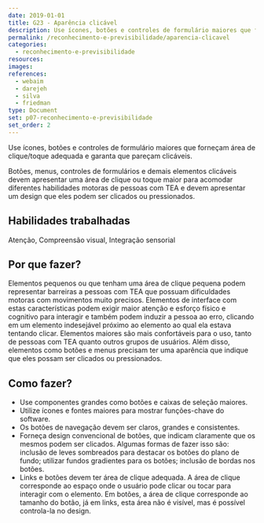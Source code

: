 ```yaml
---
date: 2019-01-01
title: G23 - Aparência clicável
description: Use ícones, botões e controles de formulário maiores que forneçam área de clique/toque adequada e garanta que pareçam clicáveis.
permalink: /reconhecimento-e-previsibilidade/aparencia-clicavel
categories:
  - reconhecimento-e-previsibilidade
resources:
images:
references:
  - webaim
  - darejeh
  - silva
  - friedman
type: Document
set: p07-reconhecimento-e-previsibilidade
set_order: 2
---
```


Use ícones, botões e controles de formulário maiores que forneçam área de clique/toque adequada e garanta que pareçam clicáveis.

Botões, menus, controles de formulários e demais elementos clicáveis devem apresentar uma área de clique ou toque maior para acomodar diferentes habilidades motoras de pessoas com TEA e devem apresentar um design que eles podem ser clicados ou pressionados.

## Habilidades trabalhadas

Atenção, Compreensão visual, Integração sensorial

## Por que fazer?

Elementos pequenos ou que tenham uma área de clique pequena podem representar barreiras a pessoas com TEA que possuam dificuldades motoras com movimentos muito precisos. Elementos de interface com estas características podem exigir maior atenção e esforço físico e cognitivo para interagir e também podem induzir a pessoa ao erro, clicando em um elemento indesejável próximo ao elemento ao qual ela estava tentando clicar. Elementos maiores são mais confortáveis para o uso, tanto de pessoas com TEA quanto outros grupos de usuários. Além disso, elementos como botões e menus precisam ter uma aparência que indique que eles possam ser clicados ou pressionados.

## Como fazer?

- Use componentes grandes como botões e caixas de seleção maiores.
- Utilize ícones e fontes maiores para mostrar funções-chave do software.
- Os botões de navegação devem ser claros, grandes e consistentes.
- Forneça design convencional de botões, que indicam claramente que os mesmos podem ser clicados. Algumas formas de fazer isso são: inclusão de leves sombreados para destacar os botões do plano de fundo; utilizar fundos gradientes para os botões; inclusão de bordas nos botões.
- Links e botões devem ter área de clique adequada. A área de clique corresponde ao espaço onde o usuário pode clicar ou tocar para interagir com o elemento. Em botões, a área de clique corresponde ao tamanho do botão, já em links, esta área não é visível, mas é possível controla-la no design.
